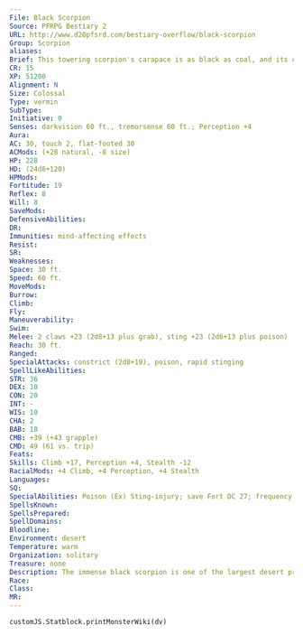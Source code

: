 ```yaml
---
File: Black Scorpion
Source: PFRPG Bestiary 2
URL: http://www.d20pfsrd.com/bestiary-overflow/black-scorpion
Group: Scorpion
aliases: 
Brief: This towering scorpion's carapace is as black as coal, and its claws are each as long as a man's body.
CR: 15
XP: 51200
Alignment: N
Size: Colossal
Type: vermin
SubType: 
Initiative: 0
Senses: darkvision 60 ft., tremorsense 60 ft.; Perception +4
Aura: 
AC: 30, touch 2, flat-footed 30
ACMods: (+28 natural, -8 size)
HP: 228
HD: (24d8+120)
HPMods: 
Fortitude: 19
Reflex: 8
Will: 8
SaveMods: 
DefensiveAbilities: 
DR: 
Immunities: mind-affecting effects
Resist: 
SR: 
Weaknesses: 
Space: 30 ft.
Speed: 60 ft.
MoveMods: 
Burrow: 
Climb: 
Fly: 
Maneuverability: 
Swim: 
Melee: 2 claws +23 (2d8+13 plus grab), sting +23 (2d6+13 plus poison)
Reach: 30 ft.
Ranged: 
SpecialAttacks: constrict (2d8+19), poison, rapid stinging
SpellLikeAbilities: 
STR: 36
DEX: 10
CON: 20
INT: -
WIS: 10
CHA: 2
BAB: 18
CMB: +39 (+43 grapple)
CMD: 49 (61 vs. trip)
Feats: 
Skills: Climb +17, Perception +4, Stealth -12
RacialMods: +4 Climb, +4 Perception, +4 Stealth
Languages: 
SQ: 
SpecialAbilities: Poison (Ex) Sting-injury; save Fort DC 27; frequency 1/round for 6 rounds; effect 1d4 Str, 1d4 Dex, and 1d4 Con; cure 3 saves.  Rapid Stinging (Ex) A black scorpion's stinger strikes with astounding speed; it can make one additional attack in a round with its sting as a swift action.
SpellsKnown: 
SpellsPrepared: 
SpellDomains: 
Bloodline: 
Environment: desert
Temperature: warm
Organization: solitary
Treasure: none
Description: The immense black scorpion is one of the largest desert predators. Capable of stinging with blinding speed, this creature is constantly on the hunt.
Race: 
Class: 
MR: 
---
```

```dataviewjs
customJS.Statblock.printMonsterWiki(dv)
```
